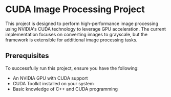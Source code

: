 # CUDA Image Processing Project

This project is designed to perform high-performance image processing using NVIDIA's CUDA technology to leverage GPU acceleration. The current implementation focuses on converting images to grayscale, but the framework is extensible for additional image processing tasks.

## Prerequisites

To successfully run this project, ensure you have the following:

- An NVIDIA GPU with CUDA support
- CUDA Toolkit installed on your system
- Basic knowledge of C++ and CUDA programming